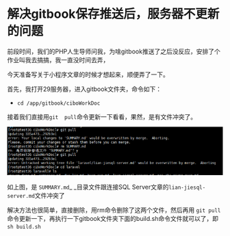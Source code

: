 # 解决gitbook保存推送后，服务器不更新的问题

前段时间，我们的PHP人生导师问我，为啥gitbook推送了之后没反应，安排了个作业叫我去搞搞，我一直没时间去弄，

今天准备写关于小程序文章的时候才想起来，顺便弄了一下。

首先，我打开29服务器，进入gitbook文件夹，命令如下：

* `cd /app/gitbook/ciboWorkDoc`

接着我们直接用`git  pull`命令更新一下看看，果然，是有文件冲突了。

![](/assets/QQ图片20180813175124.png)

如上图，是 `SUMMARY.md`_ _目录文件跟连接SQL Server文章的`lian-jiesql-server.md`文件冲突了

解决方法也很简单，直接删除，用rm命令删除了这两个文件，然后再用 `git pull` 命令更新一下，再执行一下gitbook文件夹下面的build.sh命令文件就可以了，即 `sh build.sh`

